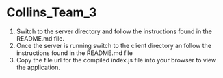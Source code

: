 # Collins_Team_3
1. Switch to the server directory and follow the instructions found in the README.md file.
2. Once the server is running switch to the client directory an follow the instructions found in the README.md file
3. Copy the file url for the compiled index.js file into your browser to view the application.
